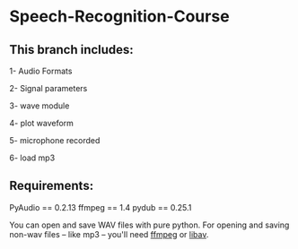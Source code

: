 # Speech-Recognition-Course
## This branch includes:
1- Audio Formats

2- Signal parameters

3- wave module

4- plot waveform

5- microphone recorded

6- load mp3

## Requirements:

PyAudio == 0.2.13
ffmpeg == 1.4
pydub == 0.25.1

You can open and save WAV files with pure python. For opening and saving non-wav 
files – like mp3 – you'll need [ffmpeg](http://www.ffmpeg.org/) or 
[libav](http://libav.org/).

